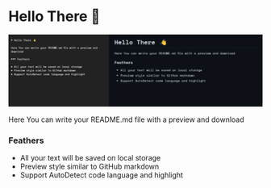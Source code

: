 # Hello There 👋

![Preview](./Preview.png)

Here You can write your README.md file with a preview and download

### Feathers

* All your text will be saved on local storage
* Preview style similar to GitHub markdown
* Support AutoDetect code language and highlight